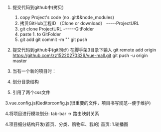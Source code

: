 1. 提交代码到github中(拷贝)
   1. copy Project's code (no .git&&node_modules)
   2. 拷贝GitHub工程ID  （Clone or download） -----ProjectURL
   3. git clone ProjectURL   ------GitFolder
   4. paste 1. to GitFolder
   5. git add
      git commit -m ""
      git push
2. 提交代码到github中(git同步)
   在脚手架3目录下输入
          git remote add origin https://github.com/zz15220270326/vue-mall.git
          git push -u origin master
3. 当有一个新的项目时：
  1. 划分目录结构
  
  2. 引用了两个css文件
  
  3.vue.config.js和editorconfig.js(很重要的文件，项目书写规范--便于维护)
  
  4.将项目进行模块划分: tab-bar -> 路由映射关系

4.项目细分结构开发(首页、分类、购物车、我的)
  首页: 
    1.轮播图
